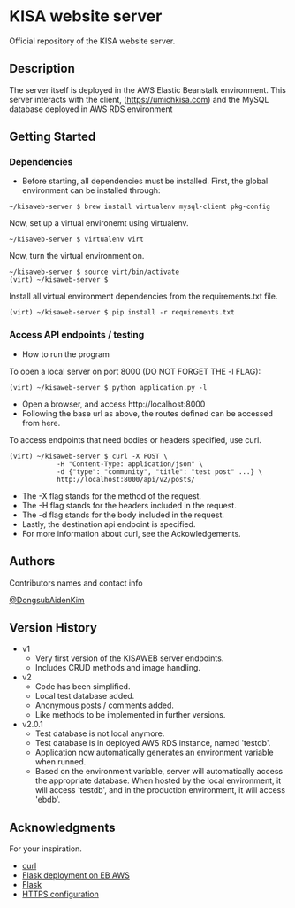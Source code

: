 # KISA website server

Official repository of the KISA website server.

## Description

The server itself is deployed in the AWS Elastic Beanstalk environment.
This server interacts with the client, (https://umichkisa.com) and the MySQL database
deployed in AWS RDS environment

## Getting Started

### Dependencies

- Before starting, all dependencies must be installed.
  First, the global environment can be installed through:

```
~/kisaweb-server $ brew install virtualenv mysql-client pkg-config
```

Now, set up a virtual environemt using virtualenv.

```
~/kisaweb-server $ virtualenv virt
```

Now, turn the virtual environment on.

```
~/kisaweb-server $ source virt/bin/activate
(virt) ~/kisaweb-server $
```

Install all virtual environment dependencies from the requirements.txt file.

```
(virt) ~/kisaweb-server $ pip install -r requirements.txt
```

### Access API endpoints / testing

- How to run the program

To open a local server on port 8000 (DO NOT FORGET THE -l FLAG):

```
(virt) ~/kisaweb-server $ python application.py -l
```

- Open a browser, and access http://localhost:8000
- Following the base url as above, the routes defined can be accessed from here.

To access endpoints that need bodies or headers specified, use curl.

```
(virt) ~/kisaweb-server $ curl -X POST \
            -H "Content-Type: application/json" \
            -d {"type": "community", "title": "test post" ...} \
            http://localhost:8000/api/v2/posts/
```

- The -X flag stands for the method of the request.
- The -H flag stands for the headers included in the request.
- The -d flag stands for the body included in the request.
- Lastly, the destination api endpoint is specified.
- For more information about curl, see the Ackowledgements.

## Authors

Contributors names and contact info

[@DongsubAidenKim](https://www.linkedin.com/in/aiden-dongsub-kim/)

## Version History

- v1
  - Very first version of the KISAWEB server endpoints.
  - Includes CRUD methods and image handling.
- v2
  - Code has been simplified.
  - Local test database added.
  - Anonymous posts / comments added.
  - Like methods to be implemented in further versions.
- v2.0.1
  - Test database is not local anymore.
  - Test database is in deployed AWS RDS instance, named 'testdb'.
  - Application now automatically generates an environment variable when runned.
  - Based on the environment variable, server will automatically access the appropriate database. When hosted by the local environment, it will access 'testdb', and in the production environment, it will access 'ebdb'.

## Acknowledgments

For your inspiration.

- [curl](https://curl.se/docs/)
- [Flask deployment on EB AWS](https://blog.memcachier.com/2023/09/08/deploy-flask-on-elastic-beanstalk-and-scale-with-memcache/)
- [Flask](https://flask.palletsprojects.com/en/3.0.x/)
- [HTTPS configuration](https://docs.aws.amazon.com/elasticbeanstalk/latest/dg/configuring-https-elb.html)
